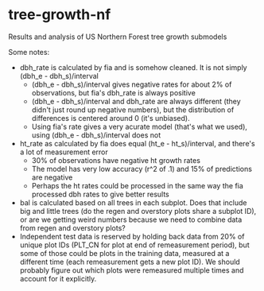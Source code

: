 # tree-growth-nf
Results and analysis of US Northern Forest tree growth submodels

Some notes:
- dbh_rate is calculated by fia and is somehow cleaned. It is not simply (dbh_e - dbh_s)/interval
  - (dbh_e - dbh_s)/interval gives negative rates for about 2% of observations, but fia's dbh_rate is always positive
  - (dbh_e - dbh_s)/interval and dbh_rate are always different (they didn't just round up negative numbers), but the distribution of differences is centered around 0 (it's unbiased).
  - Using fia's rate gives a very acurate model (that's what we used), using (dbh_e - dbh_s)/interval does not
- ht_rate as calculated by fia does equal (ht_e - ht_s)/interval, and there's a lot of measurement error
  - 30% of observations have negative ht growth rates
  - The model has very low accuracy (r^2 of .1) and 15% of predictions are negative
  - Perhaps the ht rates could be processed in the same way the fia processed dbh rates to give better results
- bal is calculated based on all trees in each subplot. Does that include big and little trees (do the regen and overstory plots share a subplot ID), or are we getting weird numbers because we need to combine data from regen and overstory plots?
- Independent test data is reserved by holding back data from 20% of unique plot IDs (PLT_CN for plot at end of remeasurement period), but some of those could be plots in the training data, measured at a different time (each remeasurement gets a new plot ID). We should probably figure out which plots were remeasured multiple times and account for it explicitly. 
